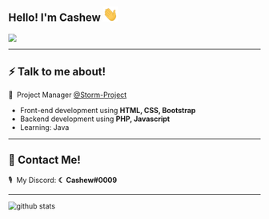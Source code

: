 <h2>Hello! I'm Cashew <img src="https://raw.githubusercontent.com/ABSphreak/ABSphreak/master/gifs/Hi.gif" width="30px"></h2>

<img align='center' src='https://user-images.githubusercontent.com/5713670/87202985-820dcb80-c2b6-11ea-9f56-7ec461c497c3.gif' width='200"'>

<hr>

## ⚡ Talk to me about!

💼&nbsp;&nbsp;Project Manager [@Storm-Project](https://github.com/Storm-Project)<br>
- Front-end development using **HTML, CSS, Bootstrap**
- Backend development using **PHP, Javascript**
- Learning: Java

<hr>

## 💬 Contact Me!

🎙&nbsp;&nbsp;My Discord: **☾ Cashew#0009**<br>

<hr>

![github stats](https://github-readme-stats.vercel.app/api?username=Cashew-Devs&show_icons=true)
